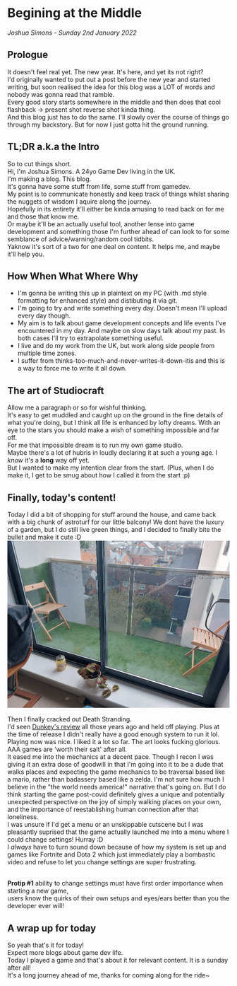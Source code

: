 # Begining at the Middle
*Joshua Simons - Sunday 2nd January 2022*

## Prologue
It doesn't feel real yet. The new year. It's here, and yet its not right?<br>
I'd originally wanted to put out a post before the new year and started writing, but soon realised the idea for this blog was a LOT of words and nobody was gonna read that ramble.<br>
Every good story starts somewhere in the middle and then does that cool flashback -> present shot reverse shot kinda thing.<br>
And this blog just has to do the same. I'll slowly over the course of things go through my backstory. But for now I just gotta hit the ground running.<br>

## TL;DR a.k.a the Intro
So to cut things short.<br>
Hi, I'm Joshua Simons. A 24yo Game Dev living in the UK.<br>
I'm making a blog. This blog. <br>
It's gonna have some stuff from life, some stuff from gamedev.<br>
My point is to communicate honestly and keep track of things whilst sharing the nuggets of wisdom I aquire along the journey. <br>
Hopefully in its entirety it'll either be kinda amusing to read back on for me and those that know me.<br>
Or maybe it'll be an actually useful tool, another lense into game development and something those I'm further ahead of can look to for some semblance of advice/warning/random cool tidbits.<br>
Yaknow it's sort of a two for one deal on content. It helps me, and maybe it'll help you.<br>

## How When What Where Why
- I'm gonna be writing this up in plaintext on my PC (with .md style formatting for enhanced style) and distibuting it via git.<br>
- I'm going to try and write something every day. Doesn't mean I'll upload every day though.<br>
- My aim is to talk about game development concepts and life events I've encountered in my day. And maybe on slow days talk about my past. In both cases I'll try to extrapolate something useful.<br>
- I live and do my work from the UK, but work along side people from multiple time zones.<br>
- I suffer from thinks-too-much-and-never-writes-it-down-itis and this is a way to force me to write it all down.<br>

## The art of Studiocraft
Allow me a paragraph or so for wishful thinking.<br>
It's easy to get muddled and caught up on the ground in the fine details of what you're doing, but I think all life is enhanced by lofty dreams. With an eye to the stars you should make a wish of something impossible and far off.<br>
For me that impossible dream is to run my own game studio. <br>
Maybe there's a lot of hubris in loudly declaring it at such a young age. I *know* it's a **long** way off yet.<br>
But I wanted to make my intention clear from the start. (Plus, when I do make it, I get to be smug about how I called it from the start :p)<br>

## Finally, today's content!
Today I did a bit of shopping for stuff around the house, and came back with a big chunk of astroturf for our little balcony! We dont have the luxury of a garden, but I do still live green things, and  I decided to finally bite the bullet and make it cute :D <br>
![Our new "grassy" balcony](/images/balcony_astroturf.jpg)

Then I finally cracked out Death Stranding. <br>
I'd seen [Dunkey's review](https://www.youtube.com/watch?v=ukqZ5VOoK5s) all those years ago and held off playing. Plus at the time of release I didn't really have a good enough system to run it lol.<br>
Playing now was nice. I liked it a lot so far. The art looks fucking glorious. AAA games are 'worth their salt' after all.<br>
It eased me into the mechanics at a decent pace. Though I recon I was giving it an extra dose of goodwill in that I'm going into it to be a dude that walks places and expecting the game mechanics to be traversal based like a mario, rather than badassery based like a zelda. I'm not sure how much I believe in the "the world needs america!" narrative that's going on. But I do think starting the game post-covid definitely gives a unique and potentially unexpected perspective on the joy of simply walking places on your own, and the importance of reestablishing human connection after that loneliness.<br>
I was unsure if I'd get a menu or an unskippable cutscene but I was pleasantly suprised that the game actually launched me into a menu where I could change settings! Hurray :D<br>
I *always* have to turn sound down because of how my system is set up and games like Fortnite and Dota 2 which just immediately play a bombastic video and refuse to let you change settings are super frustrating.<br><br>

**Protip #1** ability to change settings must have first order importance when starting a new game, <br>
users know the quirks of their own setups and eyes/ears better than you the developer ever will!

## A wrap up for today
So yeah that's it for today! <br>
Expect more blogs about game dev life.<br>
Today I played a game and that's about it for relevant content. It is a sunday after all!<br>
It's a long journey ahead of me, thanks for coming along for the ride~